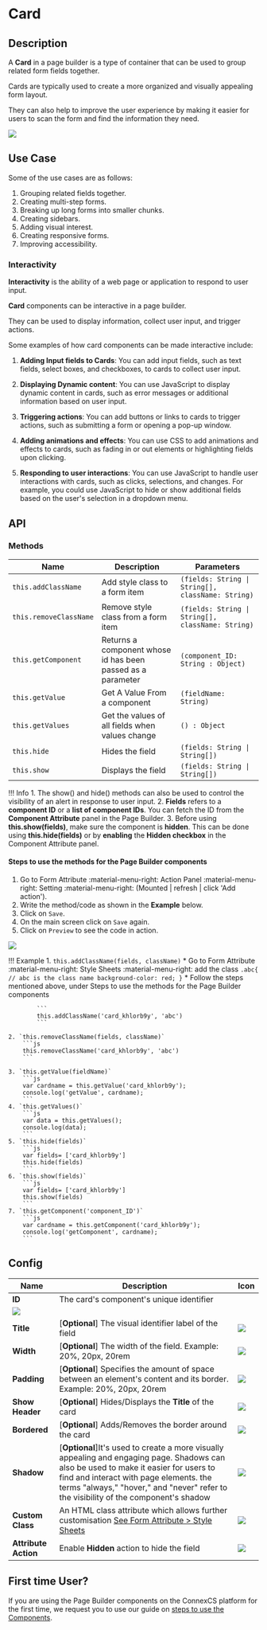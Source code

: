 # Card

## Description

A **Card** in a page builder is a type of container that can be used to group related form fields together.

Cards are typically used to create a more organized and visually appealing form layout.

They can also help to improve the user experience by making it easier for users to scan the form and find the information they need.

<img src= "/apps/components/img/card.png">

## Use Case

Some of the use cases are as follows:

1. Grouping related fields together.
2. Creating multi-step forms.
3. Breaking up long forms into smaller chunks.
4. Creating sidebars.
5. Adding visual interest.
6. Creating responsive forms.
7. Improving accessibility.

### Interactivity

**Interactivity** is the ability of a web page or application to respond to user input.

**Card** components can be interactive in a page builder.

They can be used to display information, collect user input, and trigger actions.

Some examples of how card components can be made interactive include:

1. **Adding Input fields to Cards**: You can add input fields, such as text fields, select boxes, and checkboxes, to cards to collect user input.

2. **Displaying Dynamic content**: You can use JavaScript to display dynamic content in cards, such as error messages or additional information based on user input.

3. **Triggering actions**: You can add buttons or links to cards to trigger actions, such as submitting a form or opening a pop-up window.

4. **Adding animations and effects**: You can use CSS to add animations and effects to cards, such as fading in or out elements or highlighting fields upon clicking.

5. **Responding to user interactions**: You can use JavaScript to handle user interactions with cards, such as clicks, selections, and changes. For example, you could use JavaScript to hide or show additional fields based on the user's selection in a dropdown menu.

## API

### Methods

| **Name**| **Description**|**Parameters**|
|---------|----------------|--------------|
|`this.addClassName`|Add style class to a form item|`(fields: String \| String[], className: String)`|
|`this.removeClassName`|Remove style class from a form item|`(fields: String \| String[], className: String)`|
|`this.getComponent`|Returns a component whose id has been passed as a parameter|`(component_ID: String : Object)`|
|`this.getValue`|Get A Value From a component|`(fieldName: String)`|
|`this.getValues`|Get the values of all fields when values change|`() : Object`|
|`this.hide`|Hides the field|`(fields: String \| String[])`|
|`this.show`|Displays the field|`(fields: String \| String[])`|

!!! Info
    1. The show() and hide() methods can also be used to control the visibility of an alert in response to user input.
    2. **Fields** refers to a **component ID** or a **list of component IDs**. You can fetch the ID from the **Component Attribute** panel in the Page Builder.
    3. Before using **this.show(fields)**, make sure the component is **hidden**. This can be done using **this.hide(fields)** or by **enabling** the **Hidden checkbox** in the Component Attribute panel.

#### Steps to use the methods for the Page Builder components

1. Go to Form Attribute :material-menu-right: Action Panel :material-menu-right: Setting :material-menu-right: (Mounted | refresh | click 'Add action').
2. Write the method/code as shown in the **Example** below.
3. Click on `Save`.
4. On the main screen click on `Save` again.
5. Click on `Preview` to see the code in action.
<img src= "/apps/components/img/check1.png">

!!! Example
    1. `this.addClassName(fields, className)`
          * Go to Form Attribute :material-menu-right: Style Sheets :material-menu-right: add the class
            ```
            .abc{ // abc is the class name
            background-color: red;
            }
            ```
          * Follow the steps mentioned above, under Steps to use the methods for the Page Builder components

            ```
            this.addClassName('card_khlorb9y', 'abc')
            ```

    2. `this.removeClassName(fields, className)`
        ```js
        this.removeClassName('card_khlorb9y', 'abc')
        ```
    
    3. `this.getValue(fieldName)`
        ```js
        var cardname = this.getValue('card_khlorb9y');
        console.log('getValue', cardname);
        ```
    4. `this.getValues()`
        ```js
        var data = this.getValues();
        console.log(data);
        ```
    5. `this.hide(fields)`
        ```js
        var fields= ['card_khlorb9y']
        this.hide(fields)
        ```
    6. `this.show(fields)`
        ```js
        var fields= ['card_khlorb9y']
        this.show(fields)
        ```
    7. `this.getComponent('component_ID')`
        ```js
        var cardname = this.getComponent('card_khlorb9y');
        console.log('getComponent', cardname);
        ```

## Config

| **Name**|**Description**|**Icon**|
|---------|---------------|--------|
|**ID**|The card's component's unique identifier
|<img src= "/apps/components/img/input_id.png">|
|**Title**| [**Optional**] The visual identifier label of the field|<img src= "/apps/components/img/alert_title2.png">|
|**Width**| [**Optional**] The width of the field. Example: 20%, 20px, 20rem|<img src= "/apps/components/img/input_width.png">|
|**Padding**| [**Optional**] Specifies the amount of space between an element's content and its border. Example: 20%, 20px, 20rem|<img src= "/apps/components/img/card_padding.png">
|**Show Header**| [**Optional**] Hides/Displays the **Title** of the card|<img src= "/apps/components/img/card_showheader.png">
|**Bordered**| [**Optional**] Adds/Removes the border around the card|<img src= "/apps/components/img/card_bordered.png">
|**Shadow**| [**Optional**]It's used to create a more visually appealing and engaging page. Shadows can also be used to make it easier for users to find and interact with page elements.  the terms "always," "hover," and "never" refer to the visibility of the component's shadow|<img src= "/apps/components/img/card_shadow.png">
|**Custom Class**| An HTML class attribute which allows further customisation [See Form Attribute > Style Sheets](https://bani-appsection--connexcs-docs.netlify.app/apps/page-builder/#form-attribute)|<img src= "/apps/components/img/input_customclass.png">|
|**Attribute Action**|Enable **Hidden** action to hide the field|<img src= "/apps/components/img/alert_arrtibuteaction.png">|

## First time User?

If you are using the Page Builder components on the ConnexCS platform for the first time, we request you to use our guide on <a href="https://bani-appsection--connexcs-docs.netlify.app/apps/page-builder/#steps-to-use-components-in-the-page-builder" target="_blank">steps to use the Components</a>.
